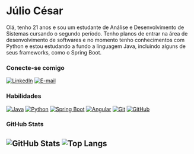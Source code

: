 # Júlio César
Olá, tenho 21 anos e sou um estudante de Análise e Desenvolvimento de Sistemas cursando o segundo período. Tenho planos de entrar na área de desenvolvimento de softwares e no momento tenho conhecimentos com Python e estou estudando a fundo a linguagem Java, incluindo alguns de seus frameworks, como o Spring Boot.

### Conecte-se comigo
[![LinkedIn](https://img.shields.io/badge/-LinkedIn-000?style=for-the-badge&logo=linkedin&logoColor=30A3DC)](https://www.linkedin.com/in/juliodebrito/)
[![E-mail](https://img.shields.io/badge/-Email-000?style=for-the-badge&logo=microsoft-outlook&logoColor=9933ff)](mailto:juliobrito.tec@gmail.com)


### Habilidades
[![Java](https://img.shields.io/badge/-Java-000?style=for-the-badge&logo=openjdk&logoColor=30A3DC)](https://docs.oracle.com/en/java/)
[![Python](https://img.shields.io/badge/python-000?style=for-the-badge&logo=python&logoColor=9933ff)](https://docs.python.org/3/)
[![Spring Boot](https://img.shields.io/badge/Springboot-000?style=for-the-badge&logo=spring&logoColor=30A3DC)](https://docs.spring.io/spring-boot/docs/current/reference/htmlsingle/)
[![Angular](https://img.shields.io/badge/Angular-000?style=for-the-badge&logo=angular&logoColor=9933ff)](https://angular.io/docs)
[![Git](https://img.shields.io/badge/Git-000?style=for-the-badge&logo=git&logoColor=30A3DC)](https://git-scm.com/doc) 
[![GitHub](https://img.shields.io/badge/GitHub-000?style=for-the-badge&logo=github&logoColor=9933ff)](https://docs.github.com/)

### GitHub Stats
![GitHub Stats](https://github-readme-stats.vercel.app/api?username=julioreigen&theme=transparent&bg_color=000&border_color=9933ff&show_icons=true&icon_color=30A3DC&title_color=9933ff&text_color=FFF)
![Top Langs](https://github-readme-stats-git-masterrstaa-rickstaa.vercel.app/api/top-langs/?username=julioreigen&layout=compact&bg_color=000&border_color=9933ff&title_color=9933ff&text_color=FFF)
---
